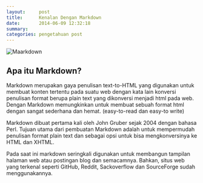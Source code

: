```yaml
---
layout:     post
title:      Kenalan Dengan Markdown
date:       2014-06-09 12:32:18
summary:    
categories: pengetahuan post
---
```


![Maarkdown](https://octodex.github.com/images/collabocats.jpg)
## Apa itu Markdown?

Markdown merupakan gaya penulisan text-to-HTML yang digunakan untuk membuat konten tertentu pada suatu web dengan kata lain konversi penulisan format berupa plain text yang dikonversi menjadi html pada web. Dengan Markdown memungkinkan untuk membuat sebuah format html dengan sangat sederhana dan hemat. (easy-to-read dan easy-to write)

Markdown dibuat pertama kali oleh John Gruber sejak 2004 dengan bahasa Perl. Tujuan utama dari pembuatan Markdown adalah untuk mempermudah penulisan format plain text dan sebagai opsi untuk bisa mengkonversinya ke HTML dan XHTML.

Pada saat ini markdown seringkali digunakan untuk membangun tampilan halaman web atau postingan blog dan semacamnya. Bahkan, situs web yang terkenal seperti GitHub, Reddit, Sackoverflow dan SourceForge sudah menggunakannya.

